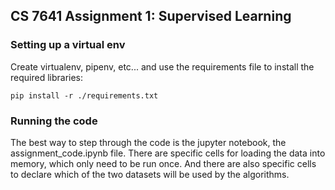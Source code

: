 ## CS 7641 Assignment 1: Supervised Learning

### Setting up a virtual env
Create virtualenv, pipenv, etc... and use the requirements file to install the required libraries:
```
pip install -r ./requirements.txt
```

### Running the code
The best way to step through the code is the jupyter notebook, the assignment_code.ipynb file. There are specific cells for loading the data into memory, which only need to be run once. And there are also specific cells to declare which of the two datasets will be used by the algorithms.